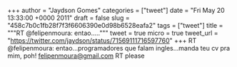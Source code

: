 
+++
author = "Jaydson Gomes"
categories = ["tweet"]
date = "Fri May 20 13:33:00 +0000 2011"
draft = false
slug = "458c7b0c1fb28f7f3f6606390e0d98b6528eafa2"
tags = ["tweet"]
title = """RT @felipenmoura: entao....."""
tweet = true
micro = true
tweet_url = "https://twitter.com/jaydson/status/71569111716597760"
+++
RT @felipenmoura: entao...programadores que falam ingles...manda teu cv pra mim, poh! felipenmoura@gmail.com RT please
